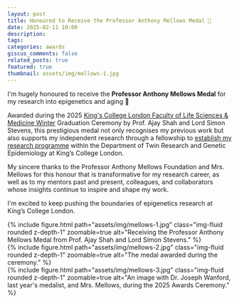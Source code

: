 ```yaml
---
layout: post
title: Honoured to Receive the Professor Anthony Mellows Medal 🏅
date: 2025-02-11 10:00
description: 
tags: 
categories: awards
giscus_comments: false
related_posts: true
featured: true
thumbnail: assets/img/mellows-1.jpg
---
```


I'm hugely honoured to receive the **Professor Anthony Mellows Medal** for my research into epigenetics and aging 🏅

Awarded during the 2025 [King's College London Faculty of Life Sciences & Medicine Winter](https://www.kcl.ac.uk/lsm/index) Graduation Ceremony by Prof. Ajay Shah and Lord Simon Stevens, this prestigious medal not only recognises my previous work but also supports my independent research through a fellowship to [establish my research programme](https://www.kcl.ac.uk/research/herzog-group) within the Department of Twin Research and Genetic Epidemiology at King’s College London.  

My sincere thanks to the Professor Anthony Mellows Foundation and Mrs. Mellows for this honour that is transformative for my research career, as well as to my mentors past and present, colleagues, and collaborators whose insights continue to inspire and shape my work.

I'm excited to keep pushing the boundaries of epigenetics research at King’s College London.

<div class="row mt-3">
    <div class="col-sm mt-3 mt-md-0">
        {% include figure.html path="assets/img/mellows-1.jpg" class="img-fluid rounded z-depth-1" zoomable=true alt="Receiving the Professor Anthony Mellows Medal from Prof. Ajay Shah and Lord Simon Stevens." %}
    </div>
    <div class="col-sm mt-3 mt-md-0">
        {% include figure.html path="assets/img/mellows-2.jpg" class="img-fluid rounded z-depth-1" zoomable=true  alt="The medal awarded during the ceremony."  %}
    </div>
    <div class="col-sm mt-3 mt-md-0">
        {% include figure.html path="assets/img/mellows-3.jpg" class="img-fluid rounded z-depth-1" zoomable=true alt="An image with Dr. Joseph Wanford, last year's medalist, and Mrs. Mellows, during the 2025 Awards Ceremony."  %}
    </div>
</div>
